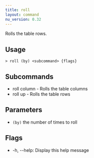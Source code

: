 ```yaml
---
title: roll
layout: command
nu_version: 0.32
---
```

Rolls the table rows.

## Usage
```shell
> roll (by) <subcommand> {flags} 
 ```

## Subcommands
* roll column - Rolls the table columns
* roll up - Rolls the table rows

## Parameters
* `(by)` the number of times to roll

## Flags
* -h, --help: Display this help message

